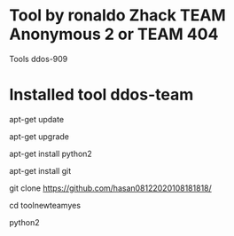 # Tool by ronaldo Zhack TEAM Anonymous 2 or TEAM 404
Tools ddos-909
# Installed tool ddos-team

apt-get update 

apt-get upgrade

apt-get install python2

apt-get install git

git clone https://github.com/hasan08122020108181818/

cd toolnewteamyes

python2 

